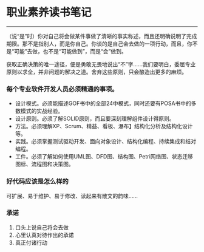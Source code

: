 # 职业素养读书笔记
----

（说“是”时）你对自己将会做某件事做了清晰的事实称述，而且还明确说明了完成期限。那不是指别人，而是你自己。你谈的是自己会去做的一项行动，而且，你不是“可能”去做，也不是“可能做到”，而是“会”做到。

获取正确决策的唯一途径，便是勇敢无畏地说出“不”字……我们要明白，委屈专业原则以求全，并非问题的解决之道。舍弃这些原则，只会酿造出更多的麻烦。

### 每个专业软件开发人员必须精通的事项。

+ 设计模式。必须能描述GOF书中的全部24中模式，同时还要有POSA书中的多数模式的实战经验。
+ 设计原则。必须了解SOLID原则，而且要深刻理解组件设计得原则。
+ 方法。必须理解XP、Scrum、精益、看板、瀑布】结构化分析及结构化设计等。
+ 实践。必须掌握测试驱动开发、面向对象设计、结构化编程、持续集成和结对编程。
+ 工件。必须了解如何使用UML图、DFD图、结构图、Petri网络图、状态迁移图标、流程图和决策图。


### 好代码应该是怎么样的

可扩展、易于维护、易于修改、读起来有散文的韵味……

### 承诺

1. 口头上说自己将会去做
2. 心里认真对待作出的承诺
3. 真正付诸行动